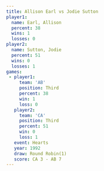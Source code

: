 ```yaml
---
title: Allison Earl vs Jodie Sutton
player1:             
  name: Earl, Allison
  percent: 38        
  wins: 1            
  losses: 0          
player2:             
  name: Sutton, Jodie
  percent: 51        
  wins: 0            
  losses: 1          
games:
 - player1:         
     team: 'AB'     
     position: Third
     percent: 38    
     win: 1         
     loss: 0        
   player2:         
     team: 'CA'     
     position: Third
     percent: 51    
     win: 0         
     loss: 1        
   event: Hearts       
   year: 1992          
   draw: Round Robin(1)
   score: CA 3 - AB 7  
---
```

